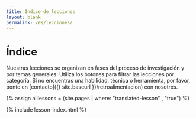 ```yaml
---
title: Índice de lecciones
layout: blank
permalink: /es/lecciones/
---
```



# Índice

Nuestras lecciones se organizan en fases del proceso de investigación y por temas generales. Utiliza los botones para filtrar las lecciones por categoría. Si no encuentras una habilidad, técnica o herramienta, por favor, ponte en [contacto]({{ site.baseurl }}/retroalimentacion) con nosotros.


{% assign alllessons = (site.pages | where: "translated-lesson" , "true") %}

{% include lesson-index.html %}
